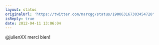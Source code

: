 ```yaml
---
layout: status
originalUrl: 'https://twitter.com/marcgg/status/190063167303454720'
isReply: true
date: 2012-04-11 13:06:04
---
```


@julienXX merci bien!
